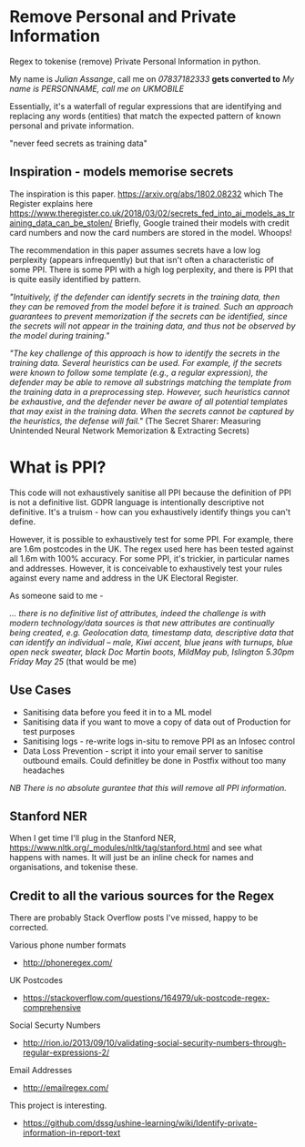 # Remove Personal and Private Information

Regex to tokenise (remove) Private Personal Information in python. 

My name is *Julian Assange*, call me on *07837182333* **gets converted to** _My name is *PERSONNAME*, call me on *UKMOBILE*_

Essentially, it's a waterfall of regular expressions that are identifying and replacing any words (entities) that match the expected pattern of known personal and private information.

"never feed secrets as training data"

## Inspiration - models memorise secrets 

The inspiration is this paper. https://arxiv.org/abs/1802.08232  which The Register explains here https://www.theregister.co.uk/2018/03/02/secrets_fed_into_ai_models_as_training_data_can_be_stolen/ Briefly, Google trained their models with credit card numbers and now the card numbers are stored in the model. Whoops!

The recommendation in this paper assumes secrets have a low log perplexity (appears infrequently) but that isn't often a characteristic of some PPI.  There is some PPI with a high log perplexity, and there is PPI that is quite easily identified by pattern.  

*"Intuitively, if the defender can identify secrets in the training data, then they can be removed from the model before it is trained. Such an approach guarantees to prevent memorization if the secrets can be identified, since the secrets will not appear in the training data, and thus not be observed by the model during training."*

*"The key challenge of this approach is how to identify the secrets in the training data. Several heuristics can be used. For example, if the secrets were known to follow some template (e.g., a regular expression), the defender may be able to remove all substrings matching the template from the training data in a preprocessing step. However, such heuristics cannot be exhaustive, and the defender never be aware of all potential templates that may exist in the training data. When the secrets cannot be captured by the heuristics, the defense will fail."* (The Secret Sharer: Measuring Unintended Neural Network Memorization & Extracting Secrets)

# What is PPI?

This code will not exhaustively sanitise all PPI because the definition of PPI is not a definitive list. GDPR language is intentionally descriptive not definitive. It's a truism - how can you exhaustively identify things you can't define.

However, it is possible to exhaustively test for some PPI. For example, there are 1.6m postcodes in the UK. The regex used here has been tested against all 1.6m with 100% accuracy. For some PPI, it's trickier, in particular names and addresses. However, it is conceivable to exhaustively test your rules against every name and address in the UK Electoral Register.

As someone said to me -

*... there is no definitive list of attributes, indeed the challenge is with modern technology/data sources is that new attributes are continually being created, e.g. Geolocation data, timestamp data, descriptive data that can identify an individual – male, Kiwi accent, blue jeans with turnups, blue open neck sweater, black Doc Martin boots, MildMay pub, Islington 5.30pm Friday May 25* (that would be me)

## Use Cases

* Sanitising data before you feed it in to a ML model
* Sanitising data if you want to move a copy of data out of Production for test purposes
* Sanitising logs - re-write logs in-situ to remove PPI as an Infosec control 
* Data Loss Prevention - script it into your email server to sanitise outbound emails. Could definitley be done in Postfix without too many headaches

_NB There is no absolute gurantee that this will remove all PPI information._

## Stanford NER 
When I get time I'll plug in the Stanford NER, https://www.nltk.org/_modules/nltk/tag/stanford.html and see what happens with names. It will just be an inline check for names and organisations, and tokenise these.

## Credit to all the various sources for the Regex

There are probably Stack Overflow posts I've missed, happy to be corrected.

Various phone number formats
* http://phoneregex.com/

UK Postcodes
* https://stackoverflow.com/questions/164979/uk-postcode-regex-comprehensive

Social Securty Numbers
* http://rion.io/2013/09/10/validating-social-security-numbers-through-regular-expressions-2/

Email Addresses
* http://emailregex.com/

This project is interesting.
* https://github.com/dssg/ushine-learning/wiki/Identify-private-information-in-report-text

